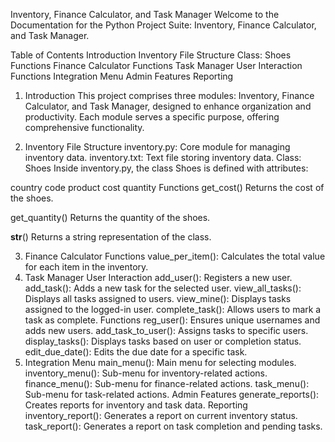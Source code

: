 Inventory, Finance Calculator, and Task Manager
Welcome to the Documentation for the Python Project Suite: Inventory, Finance Calculator, and Task Manager.

Table of Contents
Introduction
Inventory
File Structure
Class: Shoes
Functions
Finance Calculator
Functions
Task Manager
User Interaction
Functions
Integration
Menu
Admin Features
Reporting
1. Introduction<a name="introduction"></a>
This project comprises three modules: Inventory, Finance Calculator, and Task Manager, designed to enhance organization and productivity. Each module serves a specific purpose, offering comprehensive functionality.

2. Inventory<a name="inventory"></a>
File Structure<a name="file-structure"></a>
inventory.py: Core module for managing inventory data.
inventory.txt: Text file storing inventory data.
Class: Shoes<a name="class-shoes"></a>
Inside inventory.py, the class Shoes is defined with attributes:

country
code
product
cost
quantity
Functions<a name="functions"></a>
get_cost()
Returns the cost of the shoes.

get_quantity()
Returns the quantity of the shoes.

__str__()
Returns a string representation of the class.

3. Finance Calculator<a name="finance-calculator"></a>
Functions<a name="functions-finance"></a>
value_per_item(): Calculates the total value for each item in the inventory.
4. Task Manager<a name="task-manager"></a>
User Interaction<a name="user-interaction"></a>
add_user(): Registers a new user.
add_task(): Adds a new task for the selected user.
view_all_tasks(): Displays all tasks assigned to users.
view_mine(): Displays tasks assigned to the logged-in user.
complete_task(): Allows users to mark a task as complete.
Functions<a name="functions-tasks"></a>
reg_user(): Ensures unique usernames and adds new users.
add_task_to_user(): Assigns tasks to specific users.
display_tasks(): Displays tasks based on user or completion status.
edit_due_date(): Edits the due date for a specific task.
5. Integration<a name="integration"></a>
Menu<a name="menu"></a>
main_menu(): Main menu for selecting modules.
inventory_menu(): Sub-menu for inventory-related actions.
finance_menu(): Sub-menu for finance-related actions.
task_menu(): Sub-menu for task-related actions.
Admin Features<a name="admin-features"></a>
generate_reports(): Creates reports for inventory and task data.
Reporting<a name="reporting"></a>
inventory_report(): Generates a report on current inventory status.
task_report(): Generates a report on task completion and pending tasks.

